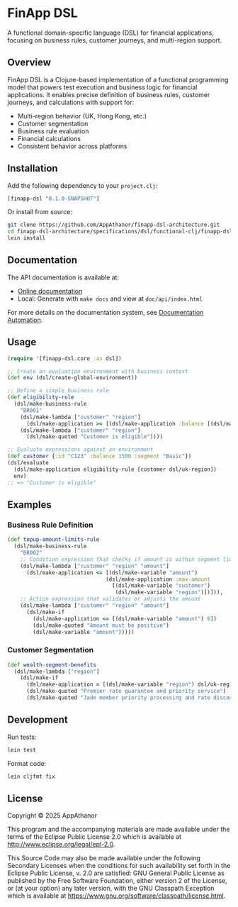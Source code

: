 # FinApp DSL

A functional domain-specific language (DSL) for financial applications, focusing on business rules, customer journeys, and multi-region support.

## Overview

FinApp DSL is a Clojure-based implementation of a functional programming model that powers test execution and business logic for financial applications. It enables precise definition of business rules, customer journeys, and calculations with support for:

- Multi-region behavior (UK, Hong Kong, etc.)
- Customer segmentation
- Business rule evaluation
- Financial calculations
- Consistent behavior across platforms

## Installation

Add the following dependency to your `project.clj`:

```clojure
[finapp-dsl "0.1.0-SNAPSHOT"]
```

Or install from source:

```bash
git clone https://github.com/AppAthanor/finapp-dsl-architecture.git
cd finapp-dsl-architecture/specifications/dsl/functional-clj/finapp-dsl
lein install
```

## Documentation

The API documentation is available at:
- [Online documentation](https://appanthanor.github.io/finapp-dsl-architecture/)
- Local: Generate with `make docs` and view at `doc/api/index.html`

For more details on the documentation system, see [Documentation Automation](doc/AUTOMATION.md).

## Usage

```clojure
(require '[finapp-dsl.core :as dsl])

;; Create an evaluation environment with business context
(def env (dsl/create-global-environment))

;; Define a simple business rule
(def eligibility-rule 
  (dsl/make-business-rule
    "BR001"
    (dsl/make-lambda ["customer" "region"] 
      (dsl/make-application >= [(dsl/make-application :balance [(dsl/make-variable "customer")]) 1000]))
    (dsl/make-lambda ["customer" "region"]
      (dsl/make-quoted "Customer is eligible"))))

;; Evaluate expressions against an environment
(def customer {:id "C123" :balance 1500 :segment "Basic"})
(dsl/evaluate 
  (dsl/make-application eligibility-rule [customer dsl/uk-region])
  env)
;; => "Customer is eligible"
```

## Examples

### Business Rule Definition

```clojure
(def topup-amount-limits-rule
  (dsl/make-business-rule
    "BR002"
    ;; Condition expression that checks if amount is within segment limits
    (dsl/make-lambda ["customer" "region" "amount"] 
      (dsl/make-application <= [(dsl/make-variable "amount") 
                               (dsl/make-application :max-amount 
                                 [(dsl/make-variable "customer") 
                                  (dsl/make-variable "region")])])),
    ;; Action expression that validates or adjusts the amount
    (dsl/make-lambda ["customer" "region" "amount"] 
      (dsl/make-if 
        (dsl/make-application <= [(dsl/make-variable "amount") 0])
        (dsl/make-quoted "Amount must be positive")
        (dsl/make-variable "amount")))))
```

### Customer Segmentation

```clojure
(def wealth-segment-benefits
  (dsl/make-lambda ["region"]
    (dsl/make-if
      (dsl/make-application = [(dsl/make-variable "region") dsl/uk-region])
      (dsl/make-quoted "Premier rate guarantee and priority service")
      (dsl/make-quoted "Jade member priority processing and rate discount"))))
```

## Development

Run tests:
```bash
lein test
```

Format code:
```bash
lein cljfmt fix
```

## License

Copyright © 2025 AppAthanor

This program and the accompanying materials are made available under the
terms of the Eclipse Public License 2.0 which is available at
http://www.eclipse.org/legal/epl-2.0.

This Source Code may also be made available under the following Secondary
Licenses when the conditions for such availability set forth in the Eclipse
Public License, v. 2.0 are satisfied: GNU General Public License as published by
the Free Software Foundation, either version 2 of the License, or (at your
option) any later version, with the GNU Classpath Exception which is available
at https://www.gnu.org/software/classpath/license.html.
